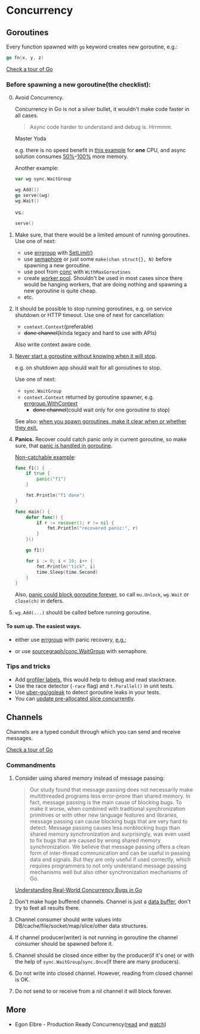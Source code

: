 # Concurrency

## Goroutines

Every function spawned with `go` keyword creates new goroutine, e.g.:
```go
go fn(x, y, z)
```
[Check a tour of Go](https://go.dev/tour/concurrency/1)

### Before spawning a new goroutine(the checklist):

0. Avoid Concurrency.

    Concurrency in Go is not a silver bullet, it wouldn't make code faster in all cases.

    > Async code harder to understand and debug is. Hrrmmm.

    Master Yoda

    e.g. there is no speed benefit in [this example](examples/workerpool/README.md) for **one** CPU,
    and async solution consumes [50%](examples/workerpool/README.md#benchmarks)–[100%](examples/errgroup/README.md#benchmarks) more memory.

    Another example:
    ```go
    var wg sync.WaitGroup

    wg.Add(1)
    go serve(&wg)
    wg.Wait()
    ```
   
    vs.:
    ```go
    serve()
    ```

1. Make sure, that there would be a limited amount of running goroutines. Use one of next:
   - use [errgroup](https://pkg.go.dev/golang.org/x/sync/errgroup) with [SetLimit()](https://pkg.go.dev/golang.org/x/sync/errgroup#Group.SetLimit)
   - use [semaphore](https://pkg.go.dev/golang.org/x/sync/semaphore) or just some `make(chan struct{}, N)` before spawning a new goroutine. 
   - use pool from [conc](https://github.com/sourcegraph/conc) with `WithMaxGoroutines`
   - create [worker pool](https://gobyexample.com/worker-pools). Shouldn't be used in most cases since there would be hanging workers, that are doing nothing and spawning a new goroutine is quite cheap.
   - etc.

1. It should be possible to stop running goroutines, e.g. on service shutdown or HTTP timeout. Use one of next for cancellation:
    - `context.Context`(preferable)
    - ~~done channel~~(kinda legacy and hard to use with APIs)

    Also write context aware code.

1. [Never start a goroutine without knowing when it will stop](https://dave.cheney.net/practical-go/presentations/gophercon-singapore-2019.html#_never_start_a_goroutine_without_knowing_when_it_will_stop).

   e.g. on shutdown app should wait for all goroutines to stop.

   Use one of next:
   - `sync.WaitGroup`
   - `context.Context` returned by goroutine spawner, e.g. [errgroup.WithContext](https://pkg.go.dev/golang.org/x/sync/errgroup#WithContext)
     - ~~done channel~~(could wait only for one goroutine to stop)

   See also: [when you spawn goroutines, make it clear when or whether they exit.](https://google.github.io/styleguide/go/decisions#goroutine-lifetimes)

1. **Panics.** Recover could catch panic only in current goroutine, so make sure, that [panic is handled in goroutine](https://medium.com/codex/handle-panic-in-go-routine-54b82d6013d3).

   [Non-catchable example](https://play.golang.com/p/lVfDUZTz4ji):
    ```go
    func f1() {
        if true {
            panic("f1")
        }
    
        fmt.Println("f1 done")
    }
    
    func main() {
        defer func() {
            if r := recover(); r != nil {
                fmt.Println("recovered panic:", r)
            }
        }()
    
        go f1()
    
        for i := 0; i < 10; i++ {
            fmt.Println("tick", i)
            time.Sleep(time.Second)
        }
    }
    ```
   
    Also, [panic could block goroutine forever](https://play.golang.com/p/FCvgacdAEuw), 
so call `mu.Unlock`, `wg.Wait` or `close(ch)` in defers.

1. `wg.Add(...)` should be called before running goroutine.

#### To sum up. The easiest ways.
- either use [errgroup](https://pkg.go.dev/golang.org/x/sync/errgroup) with panic recovery, [e.g.](examples/errgroup/main.go);

- or use [sourcegraph/conc.WaitGroup](https://pkg.go.dev/github.com/sourcegraph/conc@v0.3.0#WaitGroup.WaitAndRecover) with semaphore.

### Tips and tricks

- Add [profiler labels](https://rakyll.org/profiler-labels/), this would help to debug and read stacktrace.
- Use the race detector (`-race` flag) and `t.Parallel()` in unit tests.
- Use [uber-go/goleak](https://github.com/uber-go/goleak) to detect goroutine leaks in your tests.
- You can [update pre-allocated slice concurrently](https://stackoverflow.com/questions/49879322/can-i-concurrently-write-different-slice-elements).

## Channels

Channels are a typed conduit through which you can send and receive messages.

[Check a tour of Go](https://go.dev/tour/concurrency/2)

### Commandments

1. Consider using shared memory instead of message passing:

    >  Our study found that message passing does not necessarily make 
       multithreaded programs less error-prone than shared memory.
       In fact, message passing is the main cause of blocking bugs.
       To make it worse, when combined with traditional synchronization 
       primitives or with other new language features
       and libraries, message passing can cause blocking bugs that
       are very hard to detect. Message passing causes less nonblocking bugs 
       than shared memory synchronization and surprisingly, 
       was even used to fix bugs that are caused by wrong
       shared memory synchronization. We believe that message
       passing offers a clean form of inter-thread communication
       and can be useful in passing data and signals. But they are
       only useful if used correctly, which requires programmers
       to not only understand message passing  mechanisms well
       but also other synchronization mechanisms of Go.

    [Understanding Real-World Concurrency Bugs in Go](https://songlh.github.io/paper/go-study.pdf)

1. Don't make huge buffered channels. Channel is just a [data buffer](https://en.wikipedia.org/wiki/Data_buffer),
don't try to feet all results there.

1. Channel consumer should write values into DB/cache/file/socket/map/slice/other data structures.

1. If channel producer(writer) is not running in goroutine the channel consumer should be spawned before it.

1. Channel should be closed once either by the producer(if it's one)
or with the help of `sync.WaitGroup`/`sync.Once`(if there are many producers).

1. Do not write into closed channel. However, reading from closed channel is OK.

1. Do not send to or receive from a nil channel it will block forever.

## More

- Egon Elbre - Production Ready Concurrency([read](https://www.storj.io/blog/production-concurrency) and [watch](https://www.youtube.com/watch?v=qq3gu0JQ0yU))
